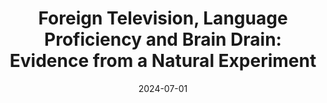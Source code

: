 ---
title: "Foreign Television, Language Proficiency and Brain Drain: Evidence from a Natural Experiment"
collection: publications
permalink: https://papers.ssrn.com/sol3/papers.cfm?abstract_id=4395413
excerpt: "We study how foreign language proficiency affects brain drain by exploiting the exposure of parts of Albania to Italian television in the second half of the twentieth century. At that time, Albania was isolated from the rest of the world, with controlled internal migration and prohibited international migration. As the Italian TV transmitter accidentally reached Albania, Albanians' exposure to the signal was as good as random conditional on geographical variables. We find that exposure to Italian TV led to a considerable increase in Italian proficiency rates. It also strongly increased the probability of emigration of highly skilled individuals, but did not affect other skill groups. We rule out other channels through which TV might affect migration and interpret our findings as the effect of foreign language proficiency on brain drain."
category: "Ongoing"
date: 2024-07-01
coauthors: "With Damiano Argan"
---